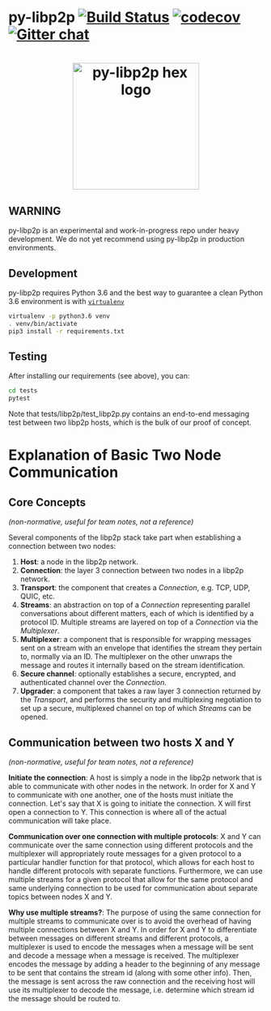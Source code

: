 # py-libp2p [![Build Status](https://travis-ci.com/zixuanzh/py-libp2p.svg?branch=master)](https://travis-ci.com/zixuanzh/py-libp2p) [![codecov](https://codecov.io/gh/zixuanzh/py-libp2p/branch/master/graph/badge.svg)](https://codecov.io/gh/zixuanzh/py-libp2p) [![Gitter chat](https://badges.gitter.im/gitterHQ/gitter.png)](https://gitter.im/py-libp2p/Lobby)



<h1 align="center">
  <img width="250" align="center" src="https://github.com/zixuanzh/py-libp2p/blob/master/assets/py-libp2p-logo.png?raw=true" alt="py-libp2p hex logo" />
</h1>

## WARNING
py-libp2p is an experimental and work-in-progress repo under heavy development. We do not yet recommend using py-libp2p in production environments.

## Development

py-libp2p requires Python 3.6 and the best way to guarantee a clean Python 3.6 environment is with [`virtualenv`](https://virtualenv.pypa.io/en/stable/)

```sh
virtualenv -p python3.6 venv
. venv/bin/activate
pip3 install -r requirements.txt
```

## Testing

After installing our requirements (see above), you can:
```sh
cd tests
pytest
```
Note that tests/libp2p/test_libp2p.py contains an end-to-end messaging test between two libp2p hosts, which is the bulk of our proof of concept.

# Explanation of Basic Two Node Communication

## Core Concepts

_(non-normative, useful for team notes, not a reference)_

Several components of the libp2p stack take part when establishing a connection between two nodes:

1. **Host**: a node in the libp2p network.
2. **Connection**: the layer 3 connection between two nodes in a libp2p network.
3. **Transport**: the component that creates a _Connection_, e.g. TCP, UDP, QUIC, etc.
3. **Streams**: an abstraction on top of a _Connection_ representing parallel conversations about different matters, each of which is identified by a protocol ID. Multiple streams are layered on top of a _Connection_ via the _Multiplexer_.
4. **Multiplexer**: a component that is responsible for wrapping messages sent on a stream with an envelope that identifies the stream they pertain to, normally via an ID. The multiplexer on the other unwraps the message and routes it internally based on the stream identification.
5. **Secure channel**: optionally establishes a secure, encrypted, and authenticated channel over the _Connection_.
5. **Upgrader**: a component that takes a raw layer 3 connection returned by the _Transport_, and performs the security and multiplexing negotiation to set up a secure, multiplexed channel on top of which _Streams_ can be opened.

## Communication between two hosts X and Y

_(non-normative, useful for team notes, not a reference)_

**Initiate the connection**: A host is simply a node in the libp2p network that is able to communicate with other nodes in the network. In order for X and Y to communicate with one another, one of the hosts must initiate the connection.  Let's say that X is going to initiate the connection. X will first open a connection to Y. This connection is where all of the actual communication will take place. 

**Communication over one connection with multiple protocols**: X and Y can communicate over the same connection using different protocols and the multiplexer will appropriately route messages for a given protocol to a particular handler function for that protocol, which allows for each host to handle different protocols with separate functions. Furthermore, we can use multiple streams for a given protocol that allow for the same protocol and same underlying connection to be used for communication about separate topics between nodes X and Y. 

**Why use multiple streams?**: The purpose of using the same connection for multiple streams to communicate over is to avoid the overhead of having multiple connections between X and Y. In order for X and Y to differentiate between messages on different streams and different protocols, a multiplexer is used to encode the messages when a message will be sent and decode a message when a message is received. The multiplexer encodes the message by adding a header to the beginning of any message to be sent that contains the stream id (along with some other info). Then, the message is sent across the raw connection and the receiving host will use its multiplexer to decode the message, i.e. determine which stream id the message should be routed to.
